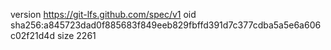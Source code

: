 version https://git-lfs.github.com/spec/v1
oid sha256:a845723dad0f885683f849eeb829fbffd391d7c377cdba5a5e6a606c02f21d4d
size 2261
